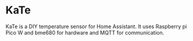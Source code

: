 # KaTe
KaTe is a DIY temperature sensor for Home Assistant. It uses Raspberry pi Pico W and bme680 for hardware and MQTT for communication.
